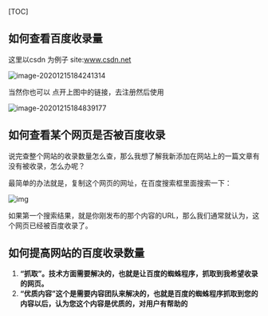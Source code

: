 [TOC]

##  如何查看百度收录量

这里以csdn 为例子 site:www.csdn.net



![image-20201215184241314](https://kingcall.oss-cn-hangzhou.aliyuncs.com/blog/img/image-20201215184241314.png)



当然你也可以 点开上图中的链接，去注册然后使用

![image-20201215184839177](https://kingcall.oss-cn-hangzhou.aliyuncs.com/blog/img/image-20201215184839177.png)

## 如何查看某个网页是否被百度收录

说完查整个网站的收录数量怎么查，那么我想了解我新添加在网站上的一篇文章有没有被收录，怎么办呢？

最简单的办法就是，复制这个网页的网址，在百度搜索框里面搜索一下：

![img](https://kingcall.oss-cn-hangzhou.aliyuncs.com/blog/img/v2-f65be2cdda57200569e7df40f039a167_720w.jpg)

如果第一个搜索结果，就是你刚发布的那个内容的URL，那么我们通常就认为，这个网页已经被百度收录了。



## 如何提高网站的百度收录数量

1. **“抓取”。技术方面需要解决的，也就是让百度的蜘蛛程序，抓取到我希望收录的网页。**
2. **“优质内容”这个是需要内容团队来解决的，也就是百度的蜘蛛程序抓取到您的内容以后，认为您这个内容是优质的，对用户有帮助的**